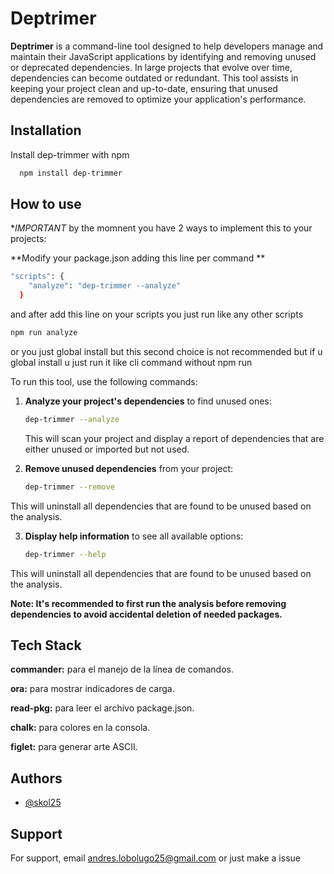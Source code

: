 
# Deptrimer

**Deptrimer** is a command-line tool designed to help developers manage and maintain their JavaScript applications by identifying and removing unused or deprecated dependencies. In large projects that evolve over time, dependencies can become outdated or redundant. This tool assists in keeping your project clean and up-to-date, ensuring that unused dependencies are removed to optimize your application's performance.





## Installation

Install dep-trimmer with npm

```bash
  npm install dep-trimmer
```
    
## How to use

**IMPORTANT* by the momnent you have 2 ways to implement this to your projects:

**Modify your package.json adding this line per command **
```bash
"scripts": {
    "analyze": "dep-trimmer --analyze"
  }
 ```

and after add this line on your scripts you just run like any other scripts 
```bash
npm run analyze
 ```
or you just global install but this second choice is not recommended but if u global install u just run it like cli command without npm run 


To run this tool, use the following commands:

1. **Analyze your project's dependencies** to find unused ones:

   ```bash
   dep-trimmer --analyze
    ```
    This will scan your project and display a report of dependencies that are either unused or imported but not used.
2. **Remove unused dependencies** from your project:

   ```bash
   dep-trimmer --remove
    ```

This will uninstall all dependencies that are found to be unused based on the analysis.

3. **Display help information** to see all available options:

   ```bash
   dep-trimmer --help
    ```

This will uninstall all dependencies that are found to be unused based on the analysis.

**Note: It's recommended to first run the analysis before removing dependencies to avoid accidental deletion of needed packages.**
## Tech Stack

**commander:** para el manejo de la línea de comandos.

**ora:** para mostrar indicadores de carga.

**read-pkg:** para leer el archivo package.json.

**chalk:** para colores en la consola.

**figlet:** para generar arte ASCII.



## Authors

- [@skol25](https://github.com/skol25)


## Support

For support, email andres.lobolugo25@gmail.com or just make a issue


